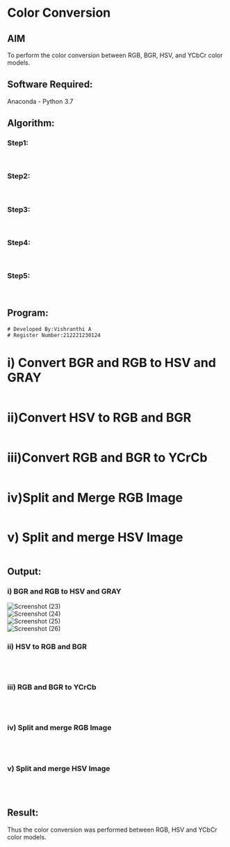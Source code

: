 # Color Conversion
## AIM
To perform the color conversion between RGB, BGR, HSV, and YCbCr color models.

## Software Required:
Anaconda - Python 3.7
## Algorithm:
### Step1:
<br>

### Step2:
<br>

### Step3:
<br>

### Step4:
<br>

### Step5:
<br>

## Program:
```
# Developed By:Vishranthi A
# Register Number:212221230124
```
# i) Convert BGR and RGB to HSV and GRAY
```python

```
# ii)Convert HSV to RGB and BGR
```python

```
# iii)Convert RGB and BGR to YCrCb
```python

```
# iv)Split and Merge RGB Image
```python

```
# v) Split and merge HSV Image
```python

```
## Output:
### i) BGR and RGB to HSV and GRAY
![Screenshot (23)](https://user-images.githubusercontent.com/93427278/228240421-3190848e-17a9-46c1-8f96-1a0bafc0bcf8.png)
<br>
![Screenshot (24)](https://user-images.githubusercontent.com/93427278/228240294-f3c27cbf-99c2-4c74-ab99-fa06fc81348d.png)
<br>
![Screenshot (25)](https://user-images.githubusercontent.com/93427278/228240482-4bed747c-abb4-4cc1-b1d2-d3869babb1fc.png)
<br>
![Screenshot (26)](https://user-images.githubusercontent.com/93427278/228240533-62942ad3-566d-43c3-af57-057d4aef12c6.png)

### ii) HSV to RGB and BGR

<br>

<br>

### iii) RGB and BGR to YCrCb

<br>

<br>

### iv) Split and merge RGB Image

<br>

<br>

### v) Split and merge HSV Image

<br>

<br>


## Result:
Thus the color conversion was performed between RGB, HSV and YCbCr color models.
